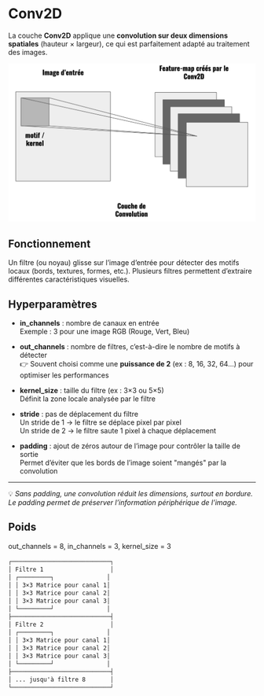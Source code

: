 # Conv2D

La couche **Conv2D** applique une **convolution sur deux dimensions spatiales** (hauteur × largeur), ce qui est parfaitement adapté au traitement des images.

![alt text](../images/conv2d.png)

## Fonctionnement

Un filtre (ou noyau) glisse sur l’image d’entrée pour détecter des motifs locaux (bords, textures, formes, etc.). Plusieurs filtres permettent d’extraire différentes caractéristiques visuelles.

## Hyperparamètres

- **in_channels** : nombre de canaux en entrée  
  Exemple : 3 pour une image RGB (Rouge, Vert, Bleu)

- **out_channels** : nombre de filtres, c’est-à-dire le nombre de motifs à détecter  
  👉 Souvent choisi comme une **puissance de 2** (ex : 8, 16, 32, 64…) pour optimiser les performances

- **kernel_size** : taille du filtre (ex : 3×3 ou 5×5)  
  Définit la zone locale analysée par le filtre

- **stride** : pas de déplacement du filtre  
  Un stride de 1 → le filtre se déplace pixel par pixel  
  Un stride de 2 → le filtre saute 1 pixel à chaque déplacement

- **padding** : ajout de zéros autour de l’image pour contrôler la taille de sortie  
  Permet d’éviter que les bords de l’image soient "mangés" par la convolution  

---

💡 *Sans padding, une convolution réduit les dimensions, surtout en bordure. Le padding permet de préserver l’information périphérique de l’image.*

## Poids
out_channels = 8, in_channels = 3, kernel_size = 3
```
┌────────────────────────────┐
│ Filtre 1                   │
│ ┌─────────┐               │
│ │ 3×3 Matrice pour canal 1│
│ │ 3×3 Matrice pour canal 2│
│ │ 3×3 Matrice pour canal 3│
│ └─────────┘               │
├────────────────────────────┤
│ Filtre 2                   │
│ ┌─────────┐               │
│ │ 3×3 Matrice pour canal 1│
│ │ 3×3 Matrice pour canal 2│
│ │ 3×3 Matrice pour canal 3│
│ └─────────┘               │
├────────────────────────────┤
│ ... jusqu'à filtre 8       │
└────────────────────────────┘
```